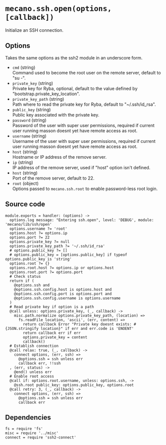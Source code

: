 
# `mecano.ssh.open(options, [callback])`

Initialize an SSH connection.

## Options

Takes the same options as the ssh2 module in an underscore form.

*   `cmd` (string)   
    Command used to become the root user on the remote server, default to "su -".   
*   `private_key` (string)   
    Private key for Ryba, optional, default to the value defined by
    "bootstrap.private_key_location".   
*   `private_key_path` (string)   
    Path where to read the private key for Ryba, default to "~/.ssh/id_rsa".   
*   `public_key` (string)   
    Public key associated with the private key.   
*   `password` (string)   
    Password of the user with super user permissions, required if current user 
    running masson doesnt yet have remote access as root.   
*   `username` (string)   
    Username of the user with super user permissions, required if current user 
    running masson doesnt yet have remote access as root.  
*   `host` (string)   
    Hostname or IP address of the remove server.   
*   `ip` (string)   
    IP address of the remove server, used if "host" option isn't defined.   
*   `host` (string)   
    Port of the remove server, default to 22.   
*   `root` (object)    
    Options passed to `mecano.ssh.root` to enable password-less root login.   

## Source code

    module.exports = handler: (options) ->
      options.log message: "Entering ssh.open", level: 'DEBUG', module: 'mecano/lib/ssh/open'
      options.username ?= 'root'
      options.host ?= options.ip
      options.port ?= 22
      options.private_key ?= null
      options.private_key_path ?= '~/.ssh/id_rsa'
      # options.public_key ?= []
      # options.public_key = [options.public_key] if typeof options.public_key is 'string'
      options.root ?= {} 
      options.root.host ?= options.ip or options.host
      options.root.port ?= options.port
      # Check status
      return if (
        @options.ssh and
        @options.ssh.config.host is options.host and
        @options.ssh.config.port is options.port and
        @options.ssh.config.username is options.username
      )
      # Read private key if option is a path
      @call unless: options.private_key, (_, callback) ->
        misc.path.normalize options.private_key_path, (location) =>
          fs.readFile location, 'ascii', (err, content) =>
            return callback Error "Private key doesnt exists: #{JSON.stringify location}" if err and err.code is 'ENOENT'
            return callback err if err
            options.private_key = content
            callback()
      # Establish connection
      @call relax: true, (_, callback) ->
        connect options, (err, ssh) =>
          @options.ssh = ssh unless err
          callback err, !!ssh
      , (err, status) ->
        @end() unless err
      # Enable root access
      @call if: options.root.username, unless: options.ssh, ->
        @ssh.root public_key: options.public_key, options.root
      @call retry: 3, (_, callback) ->
        connect options, (err, ssh) =>
          @options.ssh = ssh unless err
          callback err

## Dependencies

    fs = require 'fs'
    misc = require '../misc'
    connect = require 'ssh2-connect'
